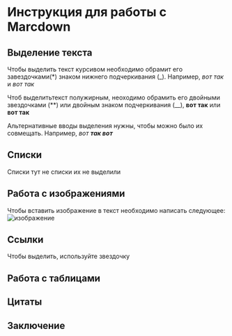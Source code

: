 # Инструкция для работы с Marcdown

## Выделение текста

Чтобы выделить текст курсивом необходимо обрамит его завездочками(*) знаком нижнего подчеркивания (_). Например, *вот так* и _вот так_

Чтоб выделитьтекст полужирным, неоходимо обрамить его двойными звездочками (**) или двойным знаком подчеркивания (__), **вот так** или __вот так__

Альтернативные вводы выделения нужны, чтобы можно было их совмещать. Например, _вот **так вот**_
## Списки
Списки тут не списки их не выделили
## Работа с изображениями

Чтобы вставить изображение в текст необходимо написать следующее:
![изображение](картинка.png)
## Ссылки
Чтобы выделить, используйте звездочку
## Работа с таблицами

## Цитаты

## Заключение
